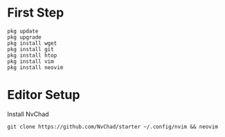 # First Step

```
pkg update
pkg upgrade
pkg install wget
pkg install git
pkg install htop
pkg install vim
pkg install neovim
```

# Editor Setup
Install NvChad
```
git clone https://github.com/NvChad/starter ~/.config/nvim && neovim
```    


